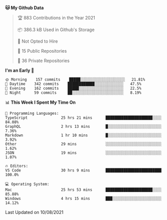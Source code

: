 <!--START_SECTION:waka-->
**🐱 My Github Data** 

> 🏆 883 Contributions in the Year 2021
 > 
> 📦 386.3 kB Used in Github's Storage 
 > 
> 🚫 Not Opted to Hire
 > 
> 📜 15 Public Repositories 
 > 
> 🔑 36 Private Repositories  
 > 
**I'm an Early 🐤** 

```text
🌞 Morning    157 commits    █████░░░░░░░░░░░░░░░░░░░░   21.81% 
🌆 Daytime    342 commits    ████████████░░░░░░░░░░░░░   47.5% 
🌃 Evening    162 commits    █████░░░░░░░░░░░░░░░░░░░░   22.5% 
🌙 Night      59 commits     ██░░░░░░░░░░░░░░░░░░░░░░░   8.19%

```


📊 **This Week I Spent My Time On** 

```text
💬 Programming Languages: 
TypeScript               25 hrs 21 mins      █████████████████████░░░░   84.08% 
GraphQL                  2 hrs 13 mins       █░░░░░░░░░░░░░░░░░░░░░░░░   7.36% 
Markdown                 1 hr 10 mins        █░░░░░░░░░░░░░░░░░░░░░░░░   3.92% 
Other                    29 mins             ░░░░░░░░░░░░░░░░░░░░░░░░░   1.62% 
JSON                     19 mins             ░░░░░░░░░░░░░░░░░░░░░░░░░   1.07%

🔥 Editors: 
VS Code                  30 hrs 9 mins       █████████████████████████   100.0%

💻 Operating System: 
Mac                      25 hrs 53 mins      █████████████████████░░░░   85.88% 
Windows                  4 hrs 15 mins       ███░░░░░░░░░░░░░░░░░░░░░░   14.12%

```


 Last Updated on 10/08/2021
<!--END_SECTION:waka-->


